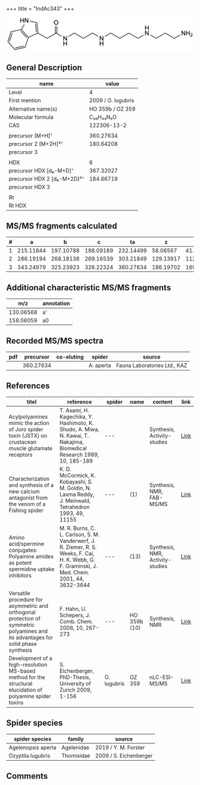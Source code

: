 +++
title = "IndAc343"
+++

![](/img/IndAc343.png)

## General Description

| name                        | value              |
|-----------------------------|--------------------|
| Level                       | 4                  |
| First mention               | 2009 / O. lugubris |
| Alternative name(s)         | HO 359b / OZ 359   |
| Molecular formula           | C₂₀H₃₃N₅O          |
| CAS                         | 122306-13-2        |
|                             |                    |
| precursor   [M+H]⁺          | 360.27634          |
| precursor 2 [M+2H]²⁺        | 180.64208          |
| precursor 3                 |                    |
|                             |                    |
| HDX                         | 6                  |
| precursor HDX   [d₆-M+D]⁺   | 367.32027          |
| precursor HDX 2 [d₆-M+2D]²⁺ | 184.66719          |
| precursor HDX 3             |                    |
|                             |                    |
| Rt                          |                    |
| Rt HDX                      |                    |

## MS/MS fragments calculated

| # | a         | b         | c         | ta        | z         | y         | tz        |
|---|-----------|-----------|-----------|-----------|-----------|-----------|-----------|
| 1 | 215.11844 | 197.10788 | 198.09189 | 232.14499 | 58.06567  | 41.03912  | 75.09222  |
| 2 | 286.19194 | 268.18138 | 269.16539 | 303.21849 | 129.13917 | 112.11262 | 146.16572 |
| 3 | 343.24979 | 325.23923 | 326.22324 | 360.27634 | 186.19702 | 169.17047 | 203.22357 |

## Additional characteristic MS/MS fragments

| m/z       | annotation |
|-----------|------------|
| 130.06568 | a'         |
| 158.06059 | a0         |

## Recorded MS/MS spectra

| pdf | precursor | co-eluting | spider    | source                       |
|-----|-----------|------------|-----------|------------------------------|
|     | 360.27634 |            | A. aperta | Fauna Laboratories Ltd., KAZ |

## References

| titel                                                                                                                             | reference                                                                                                                                       | spider      | name         | content                          | link                                                               |
|-----------------------------------------------------------------------------------------------------------------------------------|-------------------------------------------------------------------------------------------------------------------------------------------------|-------------|--------------|----------------------------------|--------------------------------------------------------------------|
| Acylpolyamines mimic the action of Joro spider toxin (JSTX) on crustacean muscle glutamate receptors                              | T. Asami, H. Kagechika, Y. Hashimoto, K. Shudo, A. Miwa, N. Kawai, T. Nakajima, Biomedical Research 1989, 10, 185-189                           | ---         |              | Synthesis, Activity-studies      | [Link](https://doi.org/10.2220/biomedres.10.185)                   |
| Characterization and synthesis of a new calcium antagonist from the venom of a Fishing spider                                     | K. D. McCormick, K. Kobayashi, S. M. Goldin, N. Laxma Reddy, J. Meinwald, Tetrahedron 1993, 49, 11155                                           | ---         | (1)          | Synthesis, NMR, FAB-MS/MS        | [Link](https://doi.org/10.1016/S0040-4020(01)81803-2)              |
| Amino acid/spermine conjugates: Polyamine amides as potent spermidine uptake inhibitors                                           | M. R. Burns, C. L. Carlson, S. M. Vanderwerf, J. R. Ziemer, R. S. Weeks, F. Cai, H. K. Webb, G. F. Graminski, J. Med. Chem. 2001, 44, 3632-3644 | ---         | (13)         | Synthesis, NMR, Activity-studies | [Link](https://pubs.acs.org/doi/abs/10.1021/jm0101040)             |
| Versatile procedure for asymmetric and orthogonal protection of symmetric polyamines and its advantages for solid phase synthesis | F. Hahn, U. Schepers, J. Comb. Chem. 2008, 10, 267-273                                                                                          | ---         | HO 359b (10) | Synthesis, NMR                   | [Link](https://pubs.acs.org/doi/abs/10.1021/cc700119g)             |
| Development of a high-resolution MS-based method for the structural elucidation of polyamine spider toxins                        | S. Eichenberger, PhD-Thesis, University of Zurich 2009, 1-156                                                                                   | O. lugubris | OZ 359       | nLC-ESI-MS/MS                    | [Link](https://www.zora.uzh.ch/id/eprint/12787/1/Eichenberger.pdf) |

## Spider species

| spider species     | family     | source                 |
|--------------------|------------|------------------------|
| Agelenopsis aperta | Agelenidae | 2019 / Y. M. Forster   |
| Ozyptila lugubris  | Thomisidae | 2009 / S. Eichenberger |

## Comments